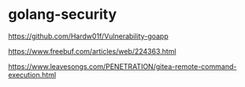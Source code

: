 # golang-security

https://github.com/Hardw01f/Vulnerability-goapp

https://www.freebuf.com/articles/web/224363.html

https://www.leavesongs.com/PENETRATION/gitea-remote-command-execution.html
